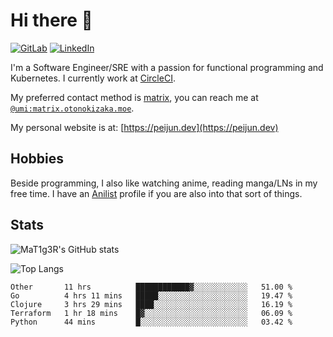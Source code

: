 # Hi there 👋
[<img alt="GitLab" src="https://img.shields.io/badge/gitlab%20-%23181717.svg?&style=for-the-badge&logo=gitlab&logoColor=white"/>](https://gitlab.otonokizaka.moe/Umi)
[<img alt="LinkedIn" src="https://img.shields.io/badge/linkedin%20-%230077B5.svg?&style=for-the-badge&logo=linkedin&logoColor=white"/>](https://www.linkedin.com/in/peijun-ma)

I'm a Software Engineer/SRE with a passion for functional programming and Kubernetes.
I currently work at [CircleCI](https://circleci.com/).

My preferred contact method is [matrix](https://matrix.org),
you can reach me at [`@umi:matrix.otonokizaka.moe`](https://matrix.to/#/@umi:matrix.otonokizaka.moe).

My personal website is at: [https://peijun.dev](https://peijun.dev)

## Hobbies

Beside programming, I also like watching anime, reading manga/LNs in my free time.
I have an [Anilist](https://anilist.co/user/MaT1g3R/) profile if you are also into that sort of things.

## Stats

![MaT1g3R's GitHub stats](https://github-readme-stats.vercel.app/api?username=MaT1g3R&count_private=true&show_icons=true&theme=tokyonight)

![Top Langs](https://github-readme-stats.vercel.app/api/top-langs/?username=MaT1g3R&count_private=true&theme=tokyonight&layout=compact&langs_count=7)

<!--START_SECTION:waka-->
```text
Other       11 hrs          ████████████▓░░░░░░░░░░░░   51.00 % 
Go          4 hrs 11 mins   █████░░░░░░░░░░░░░░░░░░░░   19.47 % 
Clojure     3 hrs 29 mins   ████░░░░░░░░░░░░░░░░░░░░░   16.19 % 
Terraform   1 hr 18 mins    █▓░░░░░░░░░░░░░░░░░░░░░░░   06.09 % 
Python      44 mins         █░░░░░░░░░░░░░░░░░░░░░░░░   03.42 % 
```
<!--END_SECTION:waka-->
